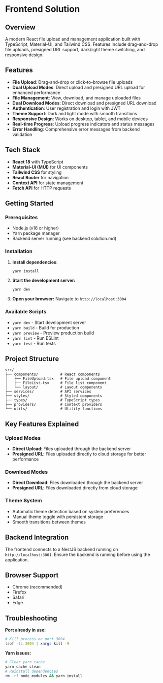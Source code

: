 # Frontend Solution

## Overview
A modern React file upload and management application built with TypeScript, Material-UI, and Tailwind CSS. Features include drag-and-drop file uploads, presigned URL support, dark/light theme switching, and responsive design.

## Features
- **File Upload**: Drag-and-drop or click-to-browse file uploads
- **Dual Upload Modes**: Direct upload and presigned URL upload for enhanced performance
- **File Management**: View, download, and manage uploaded files
- **Dual Download Modes**: Direct download and presigned URL download
- **Authentication**: User registration and login with JWT
- **Theme Support**: Dark and light mode with smooth transitions
- **Responsive Design**: Works on desktop, tablet, and mobile devices
- **Real-time Progress**: Upload progress indicators and status messages
- **Error Handling**: Comprehensive error messages from backend validation

## Tech Stack
- **React 18** with TypeScript
- **Material-UI (MUI)** for UI components
- **Tailwind CSS** for styling
- **React Router** for navigation
- **Context API** for state management
- **Fetch API** for HTTP requests

## Getting Started

### Prerequisites
- Node.js (v16 or higher)
- Yarn package manager
- Backend server running (see backend solution.md)

### Installation

1. **Install dependencies:**
   ```bash
   yarn install
   ```

2. **Start the development server:**
   ```bash
   yarn dev
   ```

3. **Open your browser:**
   Navigate to `http://localhost:3004`

### Available Scripts

- `yarn dev` - Start development server
- `yarn build` - Build for production
- `yarn preview` - Preview production build
- `yarn lint` - Run ESLint
- `yarn test` - Run tests

## Project Structure

```
src/
├── components/          # React components
│   ├── FileUpload.tsx   # File upload component
│   ├── FileList.tsx     # File list component
│   └── layout/          # Layout components
├── services/            # API services
├── styles/              # Styled components
├── types/               # TypeScript types
├── providers/           # Context providers
└── utils/               # Utility functions
```

## Key Features Explained

### Upload Modes
- **Direct Upload**: Files uploaded through the backend server
- **Presigned URL**: Files uploaded directly to cloud storage for better performance

### Download Modes
- **Direct Download**: Files downloaded through the backend server
- **Presigned URL**: Files downloaded directly from cloud storage

### Theme System
- Automatic theme detection based on system preferences
- Manual theme toggle with persistent storage
- Smooth transitions between themes

## Backend Integration
The frontend connects to a NestJS backend running on `http://localhost:3001`. Ensure the backend is running before using the application.

## Browser Support
- Chrome (recommended)
- Firefox
- Safari
- Edge

## Troubleshooting

**Port already in use:**
```bash
# Kill process on port 3004
lsof -ti:3004 | xargs kill -9
```

**Yarn issues:**
```bash
# Clear yarn cache
yarn cache clean
# Reinstall dependencies
rm -rf node_modules && yarn install
``` 

